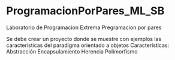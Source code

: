 # ProgramacionPorPares_ML_SB


Laboratorio de Programacion Extrema
Pregramacion por pares

Se debe crear un proyecto donde se muestre con ejemplos las características del paradigma orientado a objetos
Características:
  Abstracción
  Encapsulamiento
  Herencia
  Polimorfismo

